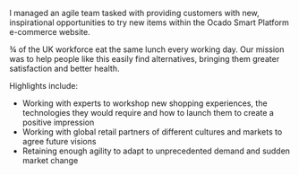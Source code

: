 I managed an agile team tasked with providing customers with new, inspirational opportunities to try new items within the Ocado Smart Platform e-commerce website.

¾ of the UK workforce eat the same lunch every working day. Our mission was to help people like this easily find alternatives, bringing them greater satisfaction and better health.

Highlights include:
-	Working with experts to workshop new shopping experiences, the technologies they would require and how to launch them to create a positive impression
- Working with global retail partners of different cultures and markets to agree future visions
- Retaining enough agility to adapt to unprecedented demand and sudden market change